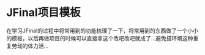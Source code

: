 # JFinal项目模板


在学习JFinal的过程中将常用到的功能梳理了一下，将常用到的东西做了一个小小的模板，以后再做项目的时候可以直接拿这个改吧改吧就成了...避免搭环境这种重复劳动的体力活...




